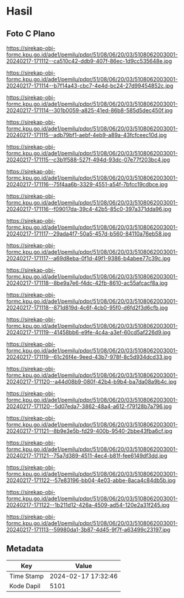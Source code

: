 # Hasil

## Foto C Plano

https://sirekap-obj-formc.kpu.go.id/ade1/pemilu/pdpr/51/08/06/20/03/5108062003001-20240217-171112--ca510c42-ddb9-407f-86ec-1d9cc535648e.jpg

https://sirekap-obj-formc.kpu.go.id/ade1/pemilu/pdpr/51/08/06/20/03/5108062003001-20240217-171114--b7f14a43-cbc7-4e4d-bc24-27d99454852c.jpg

https://sirekap-obj-formc.kpu.go.id/ade1/pemilu/pdpr/51/08/06/20/03/5108062003001-20240217-171114--301b0059-a825-41ed-86b8-585d5dec450f.jpg

https://sirekap-obj-formc.kpu.go.id/ade1/pemilu/pdpr/51/08/06/20/03/5108062003001-20240217-171115--adb79bf1-aebf-4eb9-a89a-43fcfceec10d.jpg

https://sirekap-obj-formc.kpu.go.id/ade1/pemilu/pdpr/51/08/06/20/03/5108062003001-20240217-171115--c3b1f588-527f-494d-93dc-07e77f203bc4.jpg

https://sirekap-obj-formc.kpu.go.id/ade1/pemilu/pdpr/51/08/06/20/03/5108062003001-20240217-171116--75f4aa6b-3329-4551-a54f-7bfcc19cdbce.jpg

https://sirekap-obj-formc.kpu.go.id/ade1/pemilu/pdpr/51/08/06/20/03/5108062003001-20240217-171116--f09017da-39c4-42b5-85c0-397a371dda96.jpg

https://sirekap-obj-formc.kpu.go.id/ade1/pemilu/pdpr/51/08/06/20/03/5108062003001-20240217-171117--29ada4f7-50a5-457d-b560-84110a76eb58.jpg

https://sirekap-obj-formc.kpu.go.id/ade1/pemilu/pdpr/51/08/06/20/03/5108062003001-20240217-171117--a69d8eba-0f1d-49f1-9386-b4abee77c39c.jpg

https://sirekap-obj-formc.kpu.go.id/ade1/pemilu/pdpr/51/08/06/20/03/5108062003001-20240217-171118--8be9a7e6-f4dc-42fb-8610-ac55afcacf8a.jpg

https://sirekap-obj-formc.kpu.go.id/ade1/pemilu/pdpr/51/08/06/20/03/5108062003001-20240217-171118--871d819d-4c6f-4cb0-95f0-d6fd2f3d6cfb.jpg

https://sirekap-obj-formc.kpu.go.id/ade1/pemilu/pdpr/51/08/06/20/03/5108062003001-20240217-171119--41458bb6-e9fe-4c4a-a3ef-60cd5af226d9.jpg

https://sirekap-obj-formc.kpu.go.id/ade1/pemilu/pdpr/51/08/06/20/03/5108062003001-20240217-171119--61c26f4e-9eed-43b7-978f-8c5d934dcd33.jpg

https://sirekap-obj-formc.kpu.go.id/ade1/pemilu/pdpr/51/08/06/20/03/5108062003001-20240217-171120--a44d08b9-080f-42b4-b9b4-ba7da08a9b4c.jpg

https://sirekap-obj-formc.kpu.go.id/ade1/pemilu/pdpr/51/08/06/20/03/5108062003001-20240217-171120--5d07eda7-3862-48a4-a612-f79128b7a796.jpg

https://sirekap-obj-formc.kpu.go.id/ade1/pemilu/pdpr/51/08/06/20/03/5108062003001-20240217-171121--8b9e3e5b-fd29-400b-9540-2bbe43fba6cf.jpg

https://sirekap-obj-formc.kpu.go.id/ade1/pemilu/pdpr/51/08/06/20/03/5108062003001-20240217-171121--75a7d389-4511-4ec4-b81f-fee6149df3dd.jpg

https://sirekap-obj-formc.kpu.go.id/ade1/pemilu/pdpr/51/08/06/20/03/5108062003001-20240217-171122--57e83196-bb04-4e03-abbe-8aca4c84db5b.jpg

https://sirekap-obj-formc.kpu.go.id/ade1/pemilu/pdpr/51/08/06/20/03/5108062003001-20240217-171122--1b211d12-426a-4509-ad54-120e2a31f245.jpg

https://sirekap-obj-formc.kpu.go.id/ade1/pemilu/pdpr/51/08/06/20/03/5108062003001-20240217-171113--59980da1-3b87-4d45-9f7f-a63499c23197.jpg


## Metadata

| Key        | Value               |
| ---------- | ------------------- |
| Time Stamp | 2024-02-17 17:32:46 |
| Kode Dapil | 5101                |



